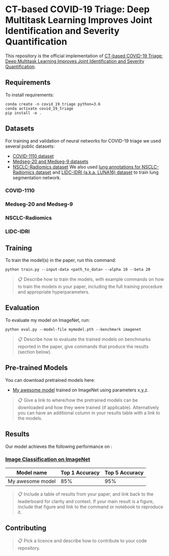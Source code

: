 # CT-based COVID-19 Triage: Deep Multitask Learning Improves Joint Identification and Severity Quantification

This repository is the official implementation of [CT-based COVID-19 Triage: Deep Multitask Learning Improves Joint Identification and Severity Quantification]().

## Requirements

To install requirements:

```setup
conda create -n covid_19_triage python=3.6
conda activate covid_19_triage
pip install -e .
```

## Datasets
For training and validation of neural networks for COVID-19 triage we used several public datasets:
- [COVID-1110 dataset](https://mosmed.ai/)
- [Medseg-20 and Medseg-9 datasets](http://medicalsegmentation.com/covid19/)
- [NSCLC-Radiomics dataset](https://wiki.cancerimagingarchive.net/display/Public/NSCLC-Radiomics)
We also used [lung annotations for NSCLC-Radiomics dataset](https://wiki.cancerimagingarchive.net/pages/viewpage.action?pageId=68551327) and [LIDC-IDRI (a.k.a. LUNA16) dataset](https://wiki.cancerimagingarchive.net/display/Public/LIDC-IDRI) to train lung segmentation network.

### COVID-1110

### Medseg-20 and Medseg-9

### NSCLC-Radiomics

### LIDC-IDRI

## Training

To train the model(s) in the paper, run this command:

```train
python train.py --input-data <path_to_data> --alpha 10 --beta 20
```

>📋  Describe how to train the models, with example commands on how to train the models in your paper, including the full training procedure and appropriate hyperparameters.

## Evaluation

To evaluate my model on ImageNet, run:

```eval
python eval.py --model-file mymodel.pth --benchmark imagenet
```

>📋  Describe how to evaluate the trained models on benchmarks reported in the paper, give commands that produce the results (section below).

## Pre-trained Models

You can download pretrained models here:

- [My awesome model](https://drive.google.com/mymodel.pth) trained on ImageNet using parameters x,y,z. 

>📋  Give a link to where/how the pretrained models can be downloaded and how they were trained (if applicable).  Alternatively you can have an additional column in your results table with a link to the models.

## Results

Our model achieves the following performance on :

### [Image Classification on ImageNet](https://paperswithcode.com/sota/image-classification-on-imagenet)

| Model name         | Top 1 Accuracy  | Top 5 Accuracy |
| ------------------ |---------------- | -------------- |
| My awesome model   |     85%         |      95%       |

>📋  Include a table of results from your paper, and link back to the leaderboard for clarity and context. If your main result is a figure, include that figure and link to the command or notebook to reproduce it. 


## Contributing

>📋  Pick a licence and describe how to contribute to your code repository. 
